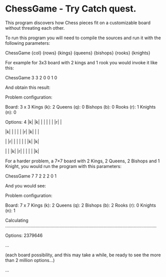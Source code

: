 ChessGame - Try Catch quest.
=========

This program discovers how Chess pieces fit on a customizable board without threating each other.

To run this program you will need to compile the sources and run it with the following parameters:

ChessGame {col} {rows} {kings} {queens} {bishops} {rooks} {knights} 

For example for 3x3 board with 2 kings and 1 rook you would invoke it like this:

ChessGame 3 3 2 0 0 1 0 

And obtain this result:

Problem configuration:

Board: 3 x 3
Kings (k): 2
Queens (q): 0
Bishops (b): 0
Rooks (r): 1
Knights (n): 0

Options: 4
|k| |k|
| | | |
| |r| |

|k| | |
| | |r|
|k| | |

| |r| |
| | | |
|k| |k|

| | |k|
|r| | |
| | |k|

For a harder problem, a 7×7 board with 2 Kings, 2 Queens, 2 Bishops and 1 Knight, you would run the program with this parameters:

ChessGame 7 7 2 2 2 0 1 

And you would see:

Problem configuration:

Board: 7 x 7
Kings (k): 2
Queens (q): 2
Bishops (b): 2
Rooks (r): 0
Knights (n): 1

Calculating
........................................................................................................................

Options: 2379646

…

(each board possibility, and this may take a while, be ready to see the more than 2 million options...)

…

